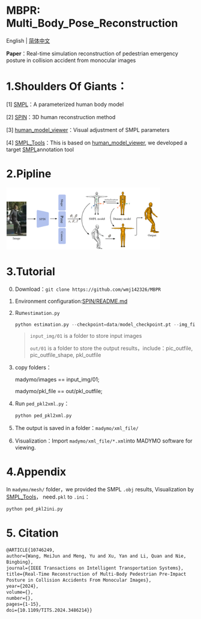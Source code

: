 # MBPR: Multi_Body_Pose_Reconstruction
English | [简体中文](README_CN.md)

**Paper**：Real-time simulation reconstruction of pedestrian emergency posture in collision accident from monocular images

# 1.Shoulders Of Giants：

[1] [SMPL](https://smpl.is.tue.mpg.de/)：A parameterized human body model

[2] [SPIN](https://www.seas.upenn.edu/~nkolot/projects/spin/)：3D human reconstruction method

[3] [human_model_viewer](https://github.com/Lemon-XQ/human_model_viewer)：Visual adjustment of SMPL parameters 

[4] [SMPL_Tools](https://github.com/wmj142326/SMPL_Tools)：This is based on [human_model_viewer](https://github.com/Lemon-XQ/human_model_viewer), we developed a target [SMPL](https://smpl.is.tue.mpg.de/)annotation tool

# 2.Pipline

<img src="README.assets/Fig1.png" style="zoom: 40%;" />

# 3.Tutorial

0. Download：`git clone https://github.com/wmj142326/MBPR`

1. Environment configuration:[SPIN/README.md](https://github.com/wmj142326/MBPR/tree/master/SPIN#readme)

2. Run`estimation.py`

   ```python
   python estimation.py --checkpoint=data/model_checkpoint.pt --img_file=input_img/01 --outfile=out/01
   ```
   
   > `input_img/01` is a folder to store input images
   > 
   > `out/01` is a folder to store the output results，include：pic_outfile, pic_outfile_shape, pkl_outfile

3. copy folders：

   madymo/images == input_img/01;

   madymo/pkl_file == out/pkl_outfile;


4. Run `ped_pkl2xml.py`：

   ```python
   python ped_pkl2xml.py
   ```

5. The output is saved in a folder：`madymo/xml_file/`

6.  Visualization：Import `madymo/xml_file/*.xml`into MADYMO software for viewing.

# 4.Appendix

In `madymo/mesh/` folder，we provided the SMPL `.obj` results, Visualization by [SMPL_Tools](https://github.com/wmj142326/SMPL_Tools)， need`.pkl` to `.ini`：
   ```python
python ped_pkl2ini.py
   ```
# 5. Citation
   ```
@ARTICLE{10746249,
  author={Wang, MeiJun and Meng, Yu and Xu, Yan and Li, Quan and Nie, Bingbing},
  journal={IEEE Transactions on Intelligent Transportation Systems}, 
  title={Real-Time Reconstruction of Multi-Body Pedestrian Pre-Impact Posture in Collision Accidents From Monocular Images}, 
  year={2024},
  volume={},
  number={},
  pages={1-15},
  doi={10.1109/TITS.2024.3486214}}
   ```